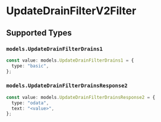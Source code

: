 # UpdateDrainFilterV2Filter


## Supported Types

### `models.UpdateDrainFilterDrains1`

```typescript
const value: models.UpdateDrainFilterDrains1 = {
  type: "basic",
};
```

### `models.UpdateDrainFilterDrainsResponse2`

```typescript
const value: models.UpdateDrainFilterDrainsResponse2 = {
  type: "odata",
  text: "<value>",
};
```

